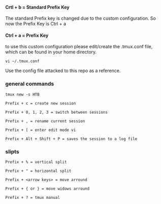 #### Crtl + b = Standard Prefix Key 

The standard Prefix key is changed due to the custom configuration. So now the Prefix Key is Ctrl + a

#### Ctrl + a = Prefix Key 

to use this custom configuration please edit/create the .tmux.conf file, which can be found in your home directory.
```
vi ~/.tmux.conf
```
Use the config file attacked to this repo as a reference.

### general commands
```
tmux new -s HTB

Prefix + c = create new session

Prefix + 0, 1, 2, 3 = switch between sessions

Prefix + , = rename current session

Prefix + [ = enter edit mode vi

Prefix + Alt + Shift + P = saves the session to a log file
```
### slipts
```
Prefix + % = vertical split

Prefix + " = horizontal split

Prefix + <arrow keys> = move arround

Prefix + { or } = move widows arround

Prefix + ? = tmux manual
```
